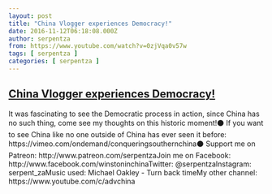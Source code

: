 ```yaml
---
layout: post
title: "China Vlogger experiences Democracy!"
date: 2016-11-12T06:18:08.000Z
author: serpentza
from: https://www.youtube.com/watch?v=0zjVqa0v57w
tags: [ serpentza ]
categories: [ serpentza ]
---
```

<!--1478931488000-->
[China Vlogger experiences Democracy!](https://www.youtube.com/watch?v=0zjVqa0v57w)
------

<div>
It was fascinating to see the Democratic process in action, since China has no such thing, come see my thoughts on this historic moment!⚫ If you want to see China like no one outside of China has ever seen it before: https://vimeo.com/ondemand/conqueringsouthernchina⚫ Support me on Patreon: http://www.patreon.com/serpentzaJoin me on Facebook: http://www.facebook.com/winstoninchinaTwitter: @serpentzaInstagram: serpent_zaMusic used: Michael Oakley - Turn back timeMy other channel: https://www.youtube.com/c/advchina
</div>
